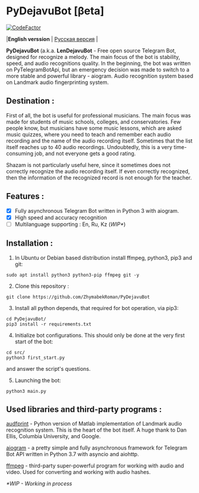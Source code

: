 # PyDejavuBot [βeta]
[![CodeFactor](https://www.codefactor.io/repository/github/zhymabekroman/pydejavubot/badge)](https://www.codefactor.io/repository/github/zhymabekroman/pydejavubot)

|**English verssion** | [Русская версия](https://github.com/ZhymabekRoman/PyDejavuBot/blob/master/README-RU.md) |

**PyDejavuBot** (a.k.a. **LenDejavuBot** - Free open source Telegram Bot, designed for recognize a melody. The main focus of the bot is stability, speed, and audio recognitions quality. In the beginning, the bot was written on PyTelegramBotApi, but an emergency decision was made to switch to a more stable and powerful library - aiogram. Audio recognition system based on Landmark audio fingerprinting system.

## Destination :
First of all, the bot is useful for professional musicians. The main focus was made for students of music schools, colleges, and conservatories. Few people know, but musicians have some music lessons, which are asked music quizzes, where you need to teach and remember each audio recording and the name of the audio recording itself. Sometimes that the list itself reaches up to 40 audio recordings. Undoubtedly, this is a very time-consuming job, and not everyone gets a good rating.

Shazam is not particularly useful here, since it sometimes does not correctly recognize the audio recording itself. If even correctly recognized, then the information of the recognized record is not enough for the teacher.

## Features :
- [x] Fully asynchronous Telegram Bot written in Python 3 with aiogram.
- [x] High speed and accuracy recognition
- [ ] Multilanguage supporting : En,  Ru, Kz (_WIP*_)

## Installation : 
1) In Ubuntu or Debian based distribution install ffmpeg, python3, pip3 and git:
```
sudo apt install python3 python3-pip ffmpeg git -y
```
2) Clone this repository :
```
git clone https://github.com/ZhymabekRoman/PyDejavuBot
```
3) Install all python depends, that required for bot operation, via pip3: 
```
cd PyDejavuBot/
pip3 install -r requirements.txt
```

4) Initialize bot configurations. This should only be done at the very first start of the bot:
```
cd src/
python3 first_start.py
```
and answer the script's questions.

5) Launching the bot:
```
python3 main.py
```

## Used libraries and third-party programs :
[audfprint](https://github.com/dpwe/audfprint) - Python version of Matlab implementation of Landmark audio recognition system. This is the heart of the bot itself. A huge thank to Dan Ellis, Columbia University, and Google.

[aiogram](https://github.com/aiogram/aiogram) - a pretty simple and fully asynchronous framework for Telegram Bot API written in Python 3.7 with asyncio and aiohttp.

[ffmpeg](https://ffmpeg.org/) - third-party super-powerful program for working with audio and video. Used for converting and working with audio hashes.



_*WIP - Working in process_
